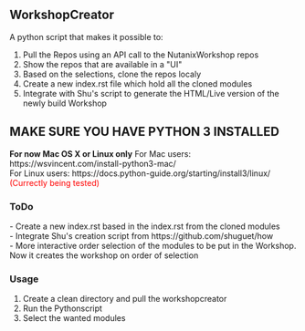 <h2>WorkshopCreator</H2>
A python script that makes it possible to:

1. Pull the Repos using an API call to the NutanixWorkshop repos
2. Show the repos that are available in a "UI"
3. Based on the selections, clone the repos localy
4. Create a new index.rst file which hold all the cloned modules
5. Integrate with Shu's script to generate the HTML/Live version of the newly build Workshop

<H2 color="RED">MAKE SURE YOU HAVE PYTHON 3 INSTALLED</H2>
<b>For now Mac OS X or Linux only</b>
For Mac users: https://wsvincent.com/install-python3-mac/<BR>
For Linux users: https://docs.python-guide.org/starting/install3/linux/ <font color="red">(Currectly being tested)</font>



<h3>ToDo</h3>
- Create a new index.rst based in the index.rst from the cloned modules<br>
- Integrate Shu's creation script from https://github.com/shuguet/how<br>
- More interactive order selection of the modules to be put in the Workshop. Now it creates the workshop on order of selection<br>

<h3>Usage</h3>

1. Create a clean directory and pull the workshopcreator
2. Run the Pythonscript
3. Select the wanted modules

